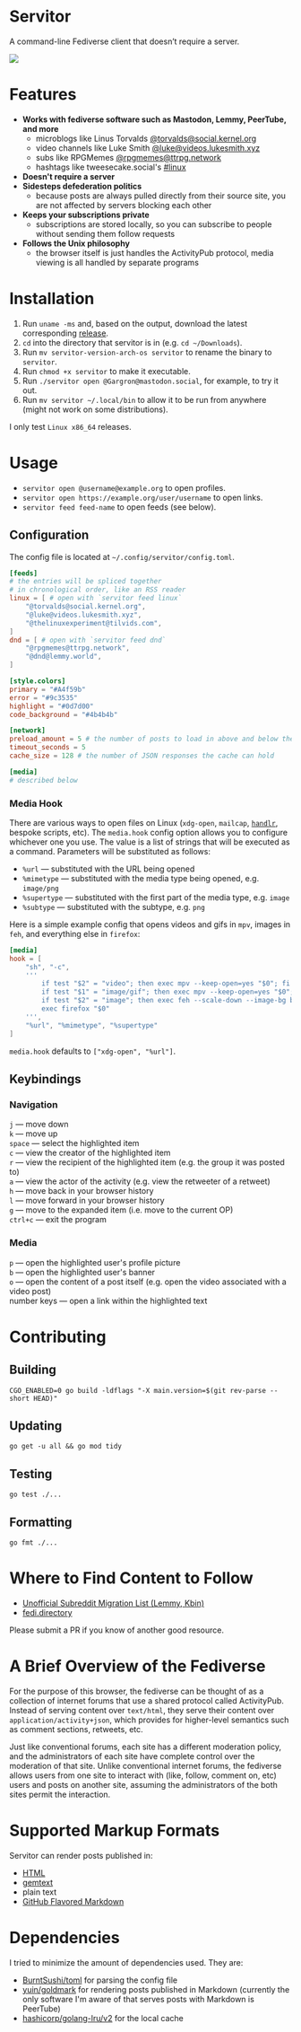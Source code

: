 # Servitor

A command-line Fediverse client that doesn’t require a server.

![](/assets/demo.gif)

# Features

* **Works with fediverse software such as Mastodon, Lemmy, PeerTube, and more**
  * microblogs like Linus Torvalds [@torvalds@social.kernel.org](https://social.kernel.org/torvalds)
  * video channels like Luke Smith [@luke@videos.lukesmith.xyz](https://videos.lukesmith.xyz/a/luke/video-channels)
  * subs like RPGMemes [@rpgmemes@ttrpg.network](https://ttrpg.network/c/rpgmemes)
  * hashtags like tweesecake.social's [#linux](https://tweesecake.social/tags/linux)
* **Doesn't require a server**
* **Sidesteps defederation politics**
  * because posts are always pulled directly from their source site, you are not affected by servers blocking each other
* **Keeps your subscriptions private**
  * subscriptions are stored locally, so you can subscribe to people without sending them follow requests
* **Follows the Unix philosophy**
  * the browser itself is just handles the ActivityPub protocol, media viewing is all handled by separate programs

# Installation

1. Run `uname -ms` and, based on the output, download the latest corresponding [release](https://github.com/BentonEdmondson/servitor/releases).
1. `cd` into the directory that servitor is in (e.g. `cd ~/Downloads`).
1. Run `mv servitor-version-arch-os servitor` to rename the binary to `servitor`.
1. Run `chmod +x servitor` to make it executable.
1. Run `./servitor open @Gargron@mastodon.social`, for example, to try it out.
1. Run `mv servitor ~/.local/bin` to allow it to be run from anywhere (might not work on some distributions).

I only test `Linux x86_64` releases.

# Usage

* `servitor open @username@example.org` to open profiles.
* `servitor open https://example.org/user/username` to open links.
* `servitor feed feed-name` to open feeds (see below).

## Configuration

The config file is located at `~/.config/servitor/config.toml`.

```toml
[feeds]
# the entries will be spliced together
# in chronological order, like an RSS reader
linux = [ # open with `servitor feed linux`
    "@torvalds@social.kernel.org",
    "@luke@videos.lukesmith.xyz",
    "@thelinuxexperiment@tilvids.com",
]
dnd = [ # open with `servitor feed dnd`
    "@rpgmemes@ttrpg.network",
    "@dnd@lemmy.world",
]

[style.colors]
primary = "#A4f59b"
error = "#9c3535"
highlight = "#0d7d00"
code_background = "#4b4b4b"

[network]
preload_amount = 5 # the number of posts to load in above and below the highlighted post
timeout_seconds = 5
cache_size = 128 # the number of JSON responses the cache can hold

[media]
# described below
```

### Media Hook

There are various ways to open files on Linux (`xdg-open`, `mailcap`, [`handlr`](https://github.com/chmln/handlr), bespoke scripts, etc). The `media.hook` config option allows you to configure whichever one you use. The value is a list of strings that will be executed as a command. Parameters will be substituted as follows:

* `%url` — substituted with the URL being opened
* `%mimetype` — substituted with the media type being opened, e.g. `image/png`
* `%supertype` — substituted with the first part of the media type, e.g. `image`
* `%subtype` — substituted with the subtype, e.g. `png`

Here is a simple example config that opens videos and gifs in `mpv`, images in `feh`, and everything else in `firefox`:

```toml
[media]
hook = [
    "sh", "-c",
    '''
        if test "$2" = "video"; then exec mpv --keep-open=yes "$0"; fi
        if test "$1" = "image/gif"; then exec mpv --keep-open=yes "$0"; fi
        if test "$2" = "image"; then exec feh --scale-down --image-bg black "$0"; fi
        exec firefox "$0"
    ''',
    "%url", "%mimetype", "%supertype"
]
```

`media.hook` defaults to `["xdg-open", "%url"]`.

## Keybindings

### Navigation
`j` — move down\
`k` — move up\
`space` — select the highlighted item\
`c` — view the creator of the highlighted item\
`r` — view the recipient of the highlighted item (e.g. the group it was posted to)\
`a` — view the actor of the activity (e.g. view the retweeter of a retweet)\
`h` — move back in your browser history\
`l` — move forward in your browser history\
`g` — move to the expanded item (i.e. move to the current OP)\
`ctrl+c` — exit the program

### Media
`p` — open the highlighted user's profile picture\
`b` — open the highlighted user's banner\
`o` — open the content of a post itself (e.g. open the video associated with a video post)\
number keys — open a link within the highlighted text

# Contributing

## Building

```
CGO_ENABLED=0 go build -ldflags "-X main.version=$(git rev-parse --short HEAD)"
```

## Updating

```
go get -u all && go mod tidy
```

## Testing

```
go test ./...
```

## Formatting

```
go fmt ./...
```

# Where to Find Content to Follow

* [Unofficial Subreddit Migration List (Lemmy, Kbin)](https://www.quippd.com/writing/2023/06/15/unofficial-subreddit-migration-list-lemmy-kbin-etc.html)
* [fedi.directory](https://fedi.directory/)

Please submit a PR if you know of another good resource.

# A Brief Overview of the Fediverse

For the purpose of this browser, the fediverse can be thought of as a collection of internet forums that use a shared protocol called ActivityPub. Instead of serving content over `text/html`, they serve their content over `application/activity+json`, which provides for higher-level semantics such as comment sections, retweets, etc.

Just like conventional forums, each site has a different moderation policy, and the administrators of each site have complete control over the moderation of that site. Unlike conventional internet forums, the fediverse allows users from one site to interact with (like, follow, comment on, etc) users and posts on another site, assuming the administrators of the both sites permit the interaction.

# Supported Markup Formats

Servitor can render posts published in:
* [HTML](https://en.wikipedia.org/wiki/HTML)
* [gemtext](https://gemini.circumlunar.space/docs/gemtext.gmi)
* plain text
* [GitHub Flavored Markdown](https://docs.github.com/en/get-started/writing-on-github/getting-started-with-writing-and-formatting-on-github/basic-writing-and-formatting-syntax)

# Dependencies

I tried to minimize the amount of dependencies used. They are:

* [BurntSushi/toml](https://github.com/BurntSushi/toml) for parsing the config file
* [yuin/goldmark](https://github.com/yuin/goldmark) for rendering posts published in Markdown (currently the only software I'm aware of that serves posts with Markdown is PeerTube)
* [hashicorp/golang-lru/v2](https://github.com/hashicorp/golang-lru) for the local cache
